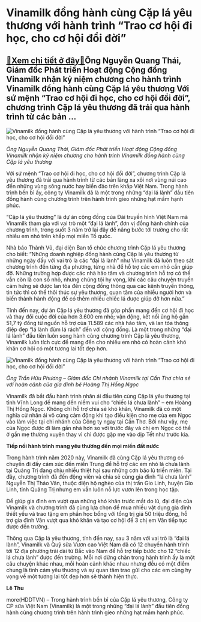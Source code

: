 Vinamilk đồng hành cùng Cặp lá yêu thương với hành trình “Trao cơ hội đi học, cho cơ hội đổi đời”
=================================================================================================

[:gift:Xem chi tiết ở đây:gift:](https://hddtvn.com/vinamilk-dong-hanh-cung-cap-la-yeu-thuong-voi-hanh-trinh-trao-co-hoi-di-hoc-cho-co-hoi-doi-doi/)Ông Nguyễn Quang Thái, Giám đốc Phát triển Hoạt động Cộng đồng Vinamilk nhận kỷ niệm chương cho hành trình Vinamilk đồng hành cùng Cặp lá yêu thương Với sứ mệnh “Trao cơ hội đi học, cho cơ hội đổi đời”, chương trình Cặp lá yêu thương đã trải qua hành trình từ các bản …
-----------------------------------------------------------------------------------------------------------------------------------------------------------------------------------------------------------------------------------------------------------------------------





![Vinamilk đồng hành cùng Cặp lá yêu thương với hành trình “Trao cơ hội đi học, cho cơ hội đổi đời”](https://hddtvn.com/wp-content/uploads/2021/01/5317_Hinh_1.jpg "Vinamilk đồng hành cùng Cặp lá yêu thương với hành trình “Trao cơ hội đi học, cho cơ hội đổi đời”")



*Ông Nguyễn Quang Thái, Giám đốc Phát triển Hoạt động Cộng đồng Vinamilk nhận kỷ niệm chương cho hành trình Vinamilk đồng hành cùng Cặp lá yêu thương*






Với sứ mệnh “Trao cơ hội đi học, cho cơ hội đổi đời”, chương trình Cặp lá yêu thương đã trải qua hành trình từ các bản làng xa xôi nơi vùng núi cao đến những vùng sông nước hay biển đảo trên khắp Việt Nam. Trong hành trình bền bỉ ấy, công ty Vinamilk đã là một trong những “đại lá lành” đầu tiên đồng hành cùng chương trình trên hành trình gieo những hạt mầm hạnh phúc.


“Cặp lá yêu thương” là dự án cộng đồng của Đài truyền hình Việt Nam mà Vinamilk tham gia với vai trò một “đại lá lành”, đơn vị đồng hành chính của chương trình, trong suốt 3 năm trở lại đây để nâng bước tới trường cho rất nhiều em nhỏ trên khắp mọi miền Tổ quốc.


Nhà báo Thành Vũ, đại diện Ban tổ chức chương trình Cặp lá yêu thương cho biết: “Những doanh nghiệp đồng hành cùng Cặp lá yêu thương từ những ngày đầu với vai trò là các “đại lá lành” như Vinamilk đã luôn theo sát chương trình đến từng địa phương, từng nhà để hỗ trợ các em nhỏ cần giúp đỡ. Những trường hợp được các nhà hảo tâm và chương trình hỗ trợ có thể vẫn còn là con số nhỏ, nhưng chúng tôi hy vọng, khi các câu chuyện truyền cảm hứng sẽ được lan tỏa đến cộng đồng thông qua các kênh truyền thông, tin tức thì có thể thôi thúc sự yêu thương, quan tâm của nhiều người hơn và biến thành hành động để có thêm nhiều chiếc lá được giúp đỡ hơn nữa.”


Tính đến nay, dự án Cặp lá yêu thương đã góp phần mang đến cơ hội đi học và thay đổi cuộc đời của hơn 3.600 em nhỏ; vận động, kết nối ủng hộ gần 51,7 tỷ đồng từ nguồn hỗ trợ của 11.589 các nhà hảo tâm, và lan tỏa thông điệp đẹp “lá lành đùm lá rách” đến với cộng đồng. Là một trong những “đại lá lành” đầu tiên luôn song hành cùng chương trình Cặp lá yêu thương, Vinamilk luôn tích cực để mang đến cho nhiều em nhỏ có hoàn cảnh khó khăn cơ hội có một tương lai tốt đẹp hơn.





![Vinamilk đồng hành cùng Cặp lá yêu thương với hành trình “Trao cơ hội đi học, cho cơ hội đổi đời”](https://hddtvn.com/wp-content/uploads/2021/01/5312_Hinh_2.jpg "Vinamilk đồng hành cùng Cặp lá yêu thương với hành trình “Trao cơ hội đi học, cho cơ hội đổi đời”")



*Ông Trần Hữu Phương – Giám đốc Chi nhánh Vinamilk tại Cần Thơ chia sẻ với hoàn cảnh của gia đình bé Hoàng Thị Hồng Ngọc*






Vinamilk đã bắt đầu hành trình nhân ái đầu tiên cùng Cặp lá yêu thương tại tỉnh Vĩnh Long để mang đến niềm vui cho “chiếc lá chưa lành” – em Hoàng Thị Hồng Ngọc. Không chỉ hỗ trợ chia sẻ khó khăn, Vinamilk đã có một nghĩa cử nhân ái vô cùng cảm động khi tạo điều kiện cho mẹ của em Ngọc vào làm việc tại chi nhánh của Công ty ngay tại Cần Thơ. Bởi như vậy, mẹ của Ngọc được đi làm gần nhà hơn so với trước đây và chị em Ngọc có thể ở gần mẹ thường xuyên thay vì chỉ được gặp mẹ vào dịp Tết như trước kia.


**Tiếp nối hành trình mang yêu thương đến mọi miền đất nước**


Trong hành trình năm 2020 này, Vinamilk đã cùng Cặp lá yêu thương có chuyến đi đầy cảm xúc đến miền Trung để hỗ trợ các em nhỏ lá chưa lành tại Quảng Trị đang chịu nhiều thiệt hại sau những cơn bão lũ triền miên. Tại đây, chương trình đã đến động viên và chia sẻ cùng gia đình “lá chưa lành” Nguyễn Thị Thảo Vân, thuộc diện hộ nghèo của thị trấn Gio Linh, huyện Gio Linh, tỉnh Quảng Trị nhưng em vẫn luôn nỗ lực vươn lên trong học tập.


Để giúp gia đình em vượt qua những khó khăn trước mắt do lũ, đại diện của Vinamilk và chương trình đã cùng lựa chọn để mua nhiều vật dụng gia đình thiết yếu và trao tặng em phần học bổng với tổng trị giá 50 triệu đồng, hỗ trợ gia đình Vân vượt qua khó khăn và tạo cơ hội để 3 chị em Vân tiếp tục được đến trường.


Thông qua Cặp lá yêu thương, tính đến nay, sau 3 năm với vai trò là “đại lá lành”, Vinamilk và Quỹ sữa Vươn cao Việt Nam đã có 12 chuyến hành trình tới 12 địa phương trải dài từ Bắc vào Nam để hỗ trợ tiếp bước cho 12 “chiếc lá chưa lành” được đến trường. Mỗi nơi dừng chân trong hành trình ấy là một câu chuyện khác nhau, mỗi hoàn cảnh khác nhau nhưng đều có một điểm chung là tình cảm yêu thương và sự quan tâm trao gửi cho các em cùng hy vọng về một tương lai tốt đẹp hơn sẽ thành hiện thực.




**Lê Thu**



more(HDDTVN) – Trong hành trình bền bỉ của Cặp lá yêu thương, Công ty CP sữa Việt Nam (Vinamilk) là một trong những “đại lá lành” đầu tiên đồng hành cùng chương trình trên hành trình gieo những hạt mầm hạnh phúc.

